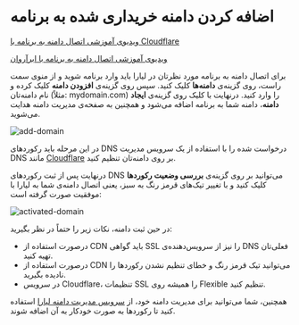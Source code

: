 # اضافه کردن دامنه خریداری شده به برنامه

[ویدیوی آموزشی اتصال دامنه به برنامه با Cloudflare](https://files.liara.ir/liara/domain/domain.mp4)

[ویدیوی آموزشی اتصال دامنه به برنامه با ابرآروان](https://files.liara.ir/liara/domain/arvancloud-dns.mp4)


برای اتصال دامنه به برنامه مورد نظرتان در لیارا باید وارد برنامه شوید و از منوی سمت راست، روی گزینه‌ی **دامنه‌ها** کلیک کنید. سپس روی گزینه‌ی **افزودن دامنه** کلیک کرده و نام دامنه‌تان (مثلاً: mydomain.com) را وارد کنید. درنهایت با کلیک روی گزینه‌ی **ایجاد دامنه**، دامنه شما به برنامه اضافه می‌شود و همچنین به صفحه‌ی مدیریت دامنه هدایت می‌شوید.

![add-domain](https://files.liara.ir/liara/docs/add-domain.gif)

در این مرحله باید رکوردهای DNS درخواست شده را با استفاده از یک سرویس مدیریت DNS مانند [Cloudflare](https://www.cloudflare.com/) بر روی دامنه‌تان تنظیم کنید. 

درنهایت پس از ثبت رکوردهای DNS می‌توانید بر روی گزینه‌ی  **بررسی وضعیت رکوردها** کلیک کنید و با تغییر تیک‌های قرمز رنگ به سبز، یعنی اتصال دامنه‌ی شما به لیارا با موفقیت صورت گرفته است:

![activated-domain](https://files.liara.ir/liara/docs/activated-domain.png)

در حین ثبت دامنه، نکات زیر را حتماً در نظر بگیرید:

- درصورت استفاده از CDN باید گواهی SSL را نیز از سرویس‌دهنده‌ی DNS فعلی‌تان تهیه کنید.
- درصورت استفاده از CDN می‌توانید تیک قرمز رنگ و خطای تنظیم نشدن رکوردها را نادیده بگیرید.
- در سرویس Cloudflare، تنظیمات SSL را همیشه روی Flexible تنظیم کنید.

همچنین، شما می‌توانید برای مدیریت دامنه خود، از [سرویس مدیریت دامنه لیارا](../../dns/about.md) استفاده کنید تا رکوردها به صورت خودکار به آن اضافه شوند.
